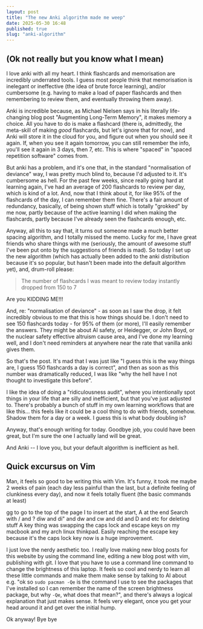 ```yaml
---
layout: post
title: "The new Anki algorithm made me weep" 
date: 2025-05-30 16:48
published: true 
slug: "anki-algorithm"
---
```


## (Ok not really but you know what I mean) 
I love anki with all my heart. I think flashcards and memorisation are
incredibly underrated tools. I guess most people think that memorisation is
inelegant or ineffective (the idea of brute force learning), and/or cumbersome
(e.g. having to make a load of paper flashcards and then remembering to review
them, and eventually throwing them away).

Anki is incredible because, as Michael Nielsen says in his literally
life-changing blog post "Augmenting Long-Term Memory", it makes memory a choice.
All you have to do is make a flashcard (there is, admittedly, the meta-skill of
making _good_ flashcards, but let's ignore that for now), and Anki will store it
in the cloud for you, and figure out when you should see it again. If, when you
see it again tomorrow, you can still remember the info, you'll see it again in 3
days, then 7, etc. This is where "spaced" in "spaced repetition software" comes
from. 

But anki has a problem, and it's one that, in the standard "normalisation of
deviance" way, I was pretty much blind to, because I'd adjusted to it. It's cumbersome as hell. For the past
few weeks, since really going hard at learning again, I've had an average of 200
flashcards to review per day, which is kind of a lot. And, now that I think
about it, for like 95% of the flashcards of the day, I can remember them fine.
There's a fair amount of redundancy, basically, of being shown stuff which is
totally "grokked" by me now, partly because of the active learning I did when
making the flashcards, partly because I've already seen the flashcards enough,
etc. 

Anyway, all this to say that, it turns out someone made a much better spacing
algorithm, and I totally missed the memo. Lucky for me, I have great friends who
share things with me (seriously, the amount of awesome stuff I've been put onto
by the suggestions of friends is mad). So today I set up the new algorithm
(which has actually been added to the anki distribution because it's so popular,
but hasn't been made into the default algorithm yet), and, drum-roll please: 

> The number of flashcards I was meant to review today instantly dropped from
> 150 to 7

Are you KIDDING ME!!!

And, re: "normalisation of deviance" - as soon as I saw the drop, it felt
incredibly obvious to me that this is how things should be. I don't need to see
150 flashcards today - for 95% of them (or more), I'll easily remember the
answers. They might be about AI safety, or Heidegger, or John Boyd, or the
nuclear safety effective altruism cause area, and I've done my learning well,
and I don't need reminders at anywhere near the rate that vanilla anki gives
them.

So that's the post. It's mad that I was just like "I guess this is the way
things are, I guess 150 flashcards a day is correct", and then as soon as this
number was dramatically reduced, I was like "why the hell have I not thought to
investigate this before". 

I like the idea of doing a "ridiculousness audit", where you intentionally spot
things in your life that are silly and inefficient, but that you've just
adjusted to. There's probably a bunch of stuff in my own learning workflows that
are like this... this feels like it could be a cool thing to do with friends,
somehow. Shadow them for a day or a week. I guess this is what body doubling is? 

Anyway, that's enough writing for today. Goodbye job, you could have been great,
but I'm sure the one I actually land will be great. 

And Anki -- I love you, but your default algorithm is inefficient as hell.

## Quick excursus on Vim
Man, it feels so good to be writing this with Vim. It's funny, it took me maybe
2 weeks of pain (each day less painful than the last, but a definite feeling of
clunkiness every day), and now it feels totally fluent (the basic commands at
least)

gg to go to the top of the page
I to insert at the start, A at the end 
Search with / and ?
diw and di" and dw and cw and dd and D and etc for deleting stuff
A key thing was swapping the caps lock and escape keys on my macbook and my arch
linux thinkpad. Easily reaching the escape key because it's the caps lock key
now is a huge improvement. 

I just love the nerdy aesthetic too. I really love making new blog posts for
this website by using the command line, editing a new blog post with vim,
publishing with git. I love that you have to use a command line command to
change the brightness of this laptop. It feels so cool and nerdy to learn all
these little commands and make them make sense by talking to AI about e.g. "ok
so `sudo pacman -Qe` is the command I use to see the packages that I've
installed so I can remember the name of the screen brightness package, but why
`-Qe`, what does that mean?", and there's always a logical explanation that just
makes sense. It feels very elegant, once you get your head around it and get
over the initial hump. 

Ok anyway! Bye bye

